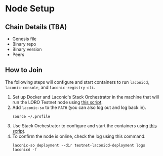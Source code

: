 # Node Setup

## Chain Details (TBA)

* Genesis file
* Binary repo
* Binary version
* Peers

## How to Join

The following steps will configure and start containers to run `laconicd`, `laconic-console`, and `laconic-registry-cli`.

1. Set up Docker and Laconic's Stack Orchestrator in the machine that will run the LORO Testnet node using [this script](https://raw.githubusercontent.com/cerc-io/stack-orchestrator/main/scripts/quick-install-linux.sh).
2. Add `laconic-so` to the `PATH` (you can also log out and log back in).
   ```
   source ~/.profile
   ```
3. Use Stack Orchestrator to configure and start the containers using [this script](/scripts/setup-node-containers.sh).
4. To confirm the node is online, check the log using this command:
   ```
   laconic-so deployment --dir testnet-laconicd-deployment logs laconicd -f
   ```
